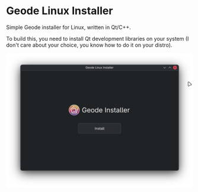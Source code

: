 # Geode Linux Installer

Simple Geode installer for Linux, written in Qt/C++.

To build this, you need to install Qt development libraries on your system (I don't care about your choice, you know how to do it on your distro).


<img src="./assets/mainpage.png" />
